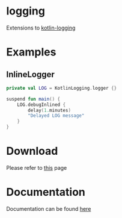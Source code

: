 # logging

Extensions to [kotlin-logging](https://github.com/MicroUtils/kotlin-logging/)

# Examples
## InlineLogger
```kotlin
private val LOG = KotlinLogging.logger {}

suspend fun main() {
    LOG.debugInlined {
        delay(1.minutes)
        "Delayed LOG message"
    }
}
```

# Download
Please refer to [this](../README.md#download) page

# Documentation
Documentation can be found [here](https://stdx.schlau.bi/stdx-logging)
